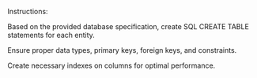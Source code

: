 Instructions:

Based on the provided database specification, create SQL CREATE TABLE statements for each entity.

Ensure proper data types, primary keys, foreign keys, and constraints.

Create necessary indexes on columns for optimal performance.
